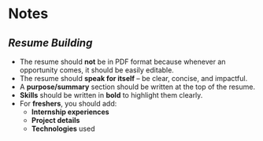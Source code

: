 # Notes

## _Resume Building_

- The resume should **not** be in PDF format because whenever an opportunity comes, it should be easily editable.
- The resume should **speak for itself** – be clear, concise, and impactful.
- A **purpose/summary** section should be written at the top of the resume.
- **Skills** should be written in **bold** to highlight them clearly.
- For **freshers**, you should add:
  - **Internship experiences**
  - **Project details**
  - **Technologies** used
